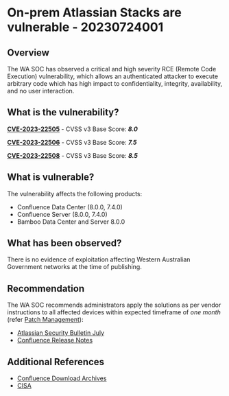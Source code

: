 # On-prem Atlassian Stacks are vulnerable - 20230724001

## Overview

The WA SOC has observed a critical and high severity RCE (Remote Code Execution) vulnerability, which allows an authenticated attacker to execute arbitrary code which has high impact to confidentiality, integrity, availability, and no user interaction.

## What is the vulnerability?

[**CVE-2023-22505**](https://nvd.nist.gov/vuln/detail/CVE-2023-22505) - CVSS v3 Base Score: ***8.0***

[**CVE-2023-22506**](https://nvd.nist.gov/vuln/detail/CVE-2023-22506) - CVSS v3 Base Score: ***7.5***

[**CVE-2023-22508**](https://nvd.nist.gov/vuln/detail/CVE-2023-22508) - CVSS v3 Base Score: ***8.5***


## What is vulnerable?

The vulnerability affects the following products:

- Confluence Data Center (8.0.0, 7.4.0)
- Confluence Server (8.0.0, 7.4.0)
- Bamboo Data Center and Server 8.0.0


## What has been observed?

There is no evidence of exploitation affecting Western Australian Government networks at the time of publishing.

## Recommendation

The WA SOC recommends administrators apply the solutions as per vendor instructions to all affected devices within expected timeframe of *one month* (refer [Patch Management](../guidelines/patch-management.md)):

- [Atlassian Security Bulletin July](https://confluence.atlassian.com/security/security-bulletin-july-18-2023-1251417643.html)
- [Confluence Release Notes](https://confluence.atlassian.com/doc/confluence-release-notes-327.html)



## Additional References

- [Confluence Download Archives](https://www.atlassian.com/software/confluence/download-archives)
- [CISA](https://www.cisa.gov/news-events/alerts/2023/07/21/atlassian-releases-security-updates)

